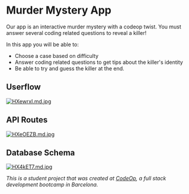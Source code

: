 # Murder Mystery App

Our app is an interactive murder mystery with a codeop twist. You must answer several coding related questions to reveal a killer! 

In this app you will be able to:
 - Choose a case based on difficulty
 - Answer coding related questions to get tips about the killer's identity
 - Be able to try and guess the killer at the end.


## Userflow

[![HXewrxI.md.jpg](https://iili.io/HXewrxI.md.jpg)](https://freeimage.host/i/HXewrxI)

## API Routes

[![HXeOEZB.md.jpg](https://iili.io/HXeOEZB.md.jpg)](https://freeimage.host/i/HXeOEZB)

## Database Schema

[![HX4kET7.md.jpg](https://iili.io/HX4kET7.md.jpg)](https://freeimage.host/i/HX4kET7)

 _This is a student project that was created at [CodeOp](http://codeop.tech), a full stack development bootcamp in Barcelona._
 